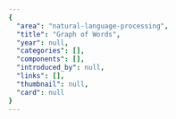 ```yaml
---
{
  "area": "natural-language-processing",
  "title": "Graph of Words",
  "year": null,
  "categories": [],
  "components": [],
  "introduced_by": null,
  "links": [],
  "thumbnail": null,
  "card": null
}
---
```


